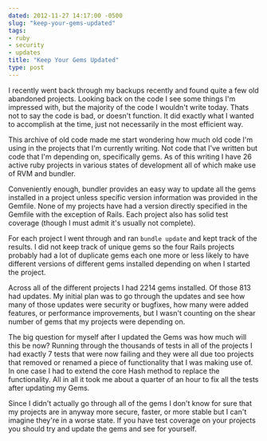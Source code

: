```yaml
---
dated: 2012-11-27 14:17:00 -0500
slug: "keep-your-gems-updated"
tags:
- ruby
- security
- updates
title: "Keep Your Gems Updated"
type: post
---
```


I recently went back through my backups recently and found quite a few old
abandoned projects. Looking back on the code I see some things I'm impressed
with, but the majority of the code I wouldn't write today.  Thats not to say
the code is bad, or doesn't function. It did exactly what I wanted to
accomplish at the time, just not necessarily in the most efficient way.

This archive of old code made me start wondering how much old code I'm using in
the projects that I'm currently writing. Not code that I've written but code
that I'm depending on, specifically gems. As of this writing I have 26 active
ruby projects in various states of development all of which make use of RVM and
bundler.

Conveniently enough, bundler provides an easy way to update all the gems
installed in a project unless specific version information was provided in the
Gemfile. None of my projects have had a version directly specified in the
Gemfile with the exception of Rails. Each project also has solid test coverage
(though I must admit it's usually not complete).

For each project I went through and ran `bundle update` and kept track of the
results. I did not keep track of unique gems so the four Rails projects
probably had a lot of duplicate gems each one more or less likely to have
different versions of different gems installed depending on when I started the
project.

Across all of the different projects I had 2214 gems installed. Of those 813
had updates. My initial plan was to go through the updates and see how many of
those updates were security or bugfixes, how many were added features, or
performance improvements, but I wasn't counting on the shear number of gems
that my projects were depending on.

The big question for myself after I updated the Gems was how much will this be
now? Running through the thousands of tests in all of the projects I had
exactly 7 tests that were now failing and they were all due too projects that
removed or renamed a piece of functionality that I was making use of. In one
case I had to extend the core Hash method to replace the functionality. All in
all it took me about a quarter of an hour to fix all the tests after updating
my Gems.

Since I didn't actually go through all of the gems I don't know for sure that
my projects are in anyway more secure, faster, or more stable but I can't
imagine they're in a worse state. If you have test coverage on your projects
you should try and update the gems and see for yourself.
